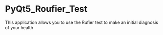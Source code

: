 # PyQt5_Roufier_Test
This application allows you to use the Rufier test to make an initial diagnosis of your health
